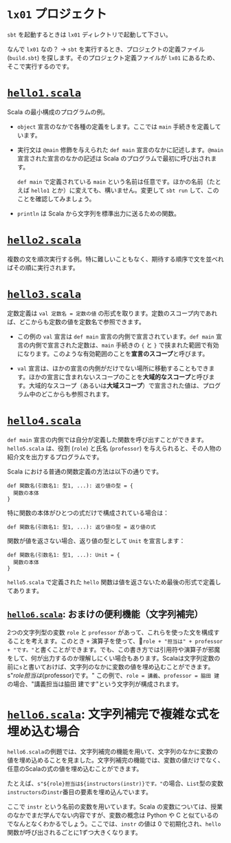 # `lx01` プロジェクト

`sbt` を起動するときは `lx01` ディレクトリで起動して下さい。

なんで `lx01` なの？ → `sbt` を実行するとき、プロジェクトの定義ファイル (`build.sbt`) を探します。そのプロジェクト定義ファイルが `lx01` にあるため、そこで実行するのです。

# [`hello1.scala`](src/hello1.scala)

Scala の最小構成のプログラムの例。

- `object` 宣言のなかで各種の定義をします。ここでは `main` 手続きを定義しています。

- 実行文は `@main` 修飾を与えられた `def main` 宣言のなかに記述します。`@main` 宣言された宣言のなかの記述は Scala のプログラムで最初に呼び出されます。

    `def main` で定義されている `main` という名前は任意です。ほかの名前（たとえば `hello1` とか）に変えても、構いません。変更して `sbt run` して、このことを確認してみましょう。

- `println` は Scala から文字列を標準出力に送るための関数。


# [`hello2.scala`](src/hello3.scala)

複数の文を順次実行する例。特に難しいこともなく、期待する順序で文を並べればその順に実行されます。


# [`hello3.scala`](src/hello4.scala)

定数定義は `val 定数名 = 定数の値` の形式を取ります。定数のスコープ内であれば、どこからも定数の値を定数名で参照できます。

- この例の `val` 宣言は `def main` 宣言の内側で宣言されています。`def main` 宣言の内側で宣言された定数は、`main` 手続きの `{` と `}` で挟まれた範囲で有効になります。このような有効範囲のことを**宣言のスコープ**と呼びます。

- `val` 宣言は、ほかの宣言の内側がだけでない場所に移動することもできます。ほかの宣言に含まれないスコープのことを**大域的なスコープ**と呼びます。大域的なスコープ（あるいは**大域スコープ**）で宣言された値は、プログラム中のどこからも参照されます。


# [`hello4.scala`](src/hello4.scala)

`def main` 宣言の内側では自分が定義した関数を呼び出すことができます。`hello5.scala` は、役割 (`role`) と氏名 (`professor`) を与えられると、その人物の紹介文を出力するプログラムです。

Scala における普通の関数定義の方法は以下の通りです。

```
def 関数名(引数名1: 型1, ...): 返り値の型 = {
  関数の本体
}
```

特に関数の本体がひとつの式だけで構成されている場合は：

```
def 関数名(引数名1: 型1, ...): 返り値の型 = 返り値の式
```

関数が値を返さない場合、返り値の型として `Unit` を宣言します：

```
def 関数名(引数名1: 型1, ...): Unit = {
  関数の本体
}
```

`hello5.scala` で定義された `hello` 関数は値を返さないため最後の形式で定義してあります。

## [`hello6.scala`](src/hello6.scala): おまけの便利機能（文字列補完）

2つの文字列型の変数 `role` と `professor` があって、これらを使った文を構成することを考えます。このとき `+` 演算子を使って、`role + "担当は" + professor + "です。"`と書くことができます。でも、この書き方では引用符や演算子が邪魔をして、何が出力するのか理解しにくい場合もあります。Scalaは文字列定数の前に`s`と書いておけば、文字列のなかに変数の値を埋め込むことができます。
    s"${role}担当は${professor}です。"
この例で、`role = 講義`、`professor = 脇田 建`の場合、"講義担当は脇田 建です"という文字列が構成されます。

# [`hello6.scala`](src/hello6.scala): 文字列補完で複雑な式を埋め込む場合

`hello6.scala`の例題では、文字列補完の機能を用いて、文字列のなかに変数の値を埋め込めることを見ました。文字列補完の機能では、変数の値だけでなく、任意のScalaの式の値を埋め込むことができます。

たとえば、`s"${role}担当は${instructors(instr)}です。"`の場合、`List`型の変数`instructors`の`instr`番目の要素を埋め込んでいます。

ここで `instr` という名前の変数を用いています。Scala の変数については、授業のなかでまだ学んでない内容ですが、変数の概念は Python や C と似ているのでなんとなくわかるでしょう。ここでは、`instr` の値は 0 で初期化され、`hello` 関数が呼び出されるごとに1ずつ大きくなります。
